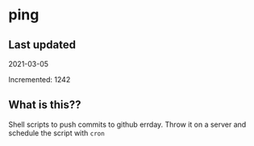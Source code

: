 # ping

## Last updated
2021-03-05

Incremented: 1242

## What is this??
Shell scripts to push commits to github errday. Throw it on a server and schedule the script with `cron`
